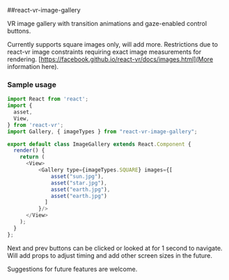 ##react-vr-image-gallery

VR image gallery with transition animations and gaze-enabled control buttons.

Currently supports square images only, will add more. Restrictions due to react-vr image constraints requiring exact image measurements for rendering. [https://facebook.github.io/react-vr/docs/images.html](More information here).


### Sample usage

```javascript
import React from 'react';
import {
  asset,
  View,
} from 'react-vr';
import Gallery, { imageTypes } from "react-vr-image-gallery";

export default class ImageGallery extends React.Component {
  render() {
    return (
      <View>
          <Gallery type={imageTypes.SQUARE} images={[
              asset("sun.jpg"),
              asset("star.jpg"),
              asset("earth.jpg"),
              asset("earth.jpg") 
            ]
          }/>
      </View>
    );
  }
};
```

Next and prev buttons can be clicked or looked at for 1 second to navigate. Will add props to adjust timing and add other screen sizes in the future.

Suggestions for future features are welcome.